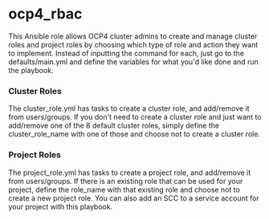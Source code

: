 # ocp4_rbac
This Ansible role allows OCP4 cluster admins to create and manage cluster roles and project roles by choosing which type of role and action they want to implement.  Instead of inputting the command for each, just go to the defaults/main.yml and define the variables for what you'd like done and run the playbook.

### Cluster Roles
The cluster_role.yml has tasks to create a cluster role, and add/remove it from users/groups.  If you don't need to create a cluster role and just want to add/remove one of the 8 default cluster roles, simply define the cluster_role_name with one of those and choose not to create a cluster role.


### Project Roles
The project_role.yml has tasks to create a project role, and add/remove it from users/groups.  If there is an existing role that can be used for your project, define the role_name with that existing role and choose not to create a new project role.  You can also add an SCC to a service account for your project with this playbook.  
